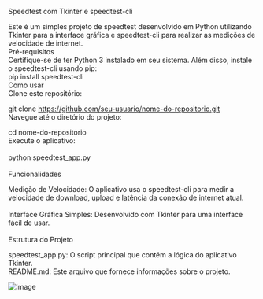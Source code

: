 Speedtest com Tkinter e speedtest-cli<br>

Este é um simples projeto de  speedtest desenvolvido em Python utilizando Tkinter para a interface gráfica e speedtest-cli para realizar as medições de velocidade de internet.
<br>
Pré-requisitos
<br>
Certifique-se de ter Python 3 instalado em seu sistema. Além disso, instale o speedtest-cli usando pip:
<br>
pip install speedtest-cli
<br>
Como usar
<br>
Clone este repositório:<br>

git clone https://github.com/seu-usuario/nome-do-repositorio.git<br>
Navegue até o diretório do projeto:<br>

cd nome-do-repositorio<br>
Execute o aplicativo:<br>
<br>
python speedtest_app.py<br>
<br>
Funcionalidades<br>

Medição de Velocidade: O aplicativo usa o speedtest-cli para medir a velocidade de download, upload e latência da conexão de internet atual.<br>
<br>
Interface Gráfica Simples: Desenvolvido com Tkinter para uma interface fácil de usar.<br>
<br>
Estrutura do Projeto

speedtest_app.py: O script principal que contém a lógica do aplicativo Tkinter.<br>
README.md: Este arquivo que fornece informações sobre o projeto.<br>



![image](https://github.com/user-attachments/assets/fc8f5ef3-370f-4305-bc83-e1437759ed7e)
